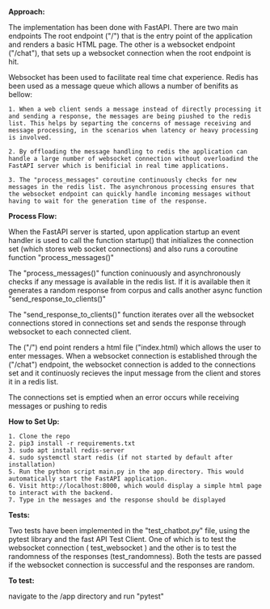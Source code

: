 **Approach:**

The implementation has been done with FastAPI. There are two main endpoints The root endpoint ("/") that is the entry point of the application and renders a basic HTML page. The other is a websocket endpoint ("/chat"), that sets up a websocket connection when the root endpoint is hit.

Websocket has been used to facilitate real time chat experience. Redis has been used as a message queue which allows a number of benifits as bellow:

    1. When a web client sends a message instead of directly processing it and sending a response, the messages are being piushed to the redis list. This helps by separting the concerns of message receiving and message processing, in the scenarios when latency or heavy processing is involved.

    2. By offloading the message handling to redis the application can handle a large number of websocket connection without overloadind the FastAPI server which is benificial in real time applications.

    3. The "process_messages" coroutine continuously checks for new messages in the redis list. The asynchronous processing ensures that the websocket endpoint can quickly handle incoming messages without having to wait for the generation time of the response.

**Process Flow:**

When the FastAPI server is started, upon application startup an event handler is used to call the function startup() that initializes the connection set (which stores web socket connections) and also runs a coroutine function "process_messages()"

The "process_messages()" function coninuously and asynchronously checks if any message is available in the redis list. If it is available then it generates a random response from corpus and calls another async function "send_response_to_clients()"

The "send_response_to_clients()" function iterates over all the websocket connections stored in connections set and sends the response through websocket to each connected client.

The ("/") end point renders a html file ("index.html) which allows the user to enter messages. When a websocket connection is established through the ("/chat") endpoint, the websocket connection is added to the connections set and it continuosly recieves the input message from the client and stores it in a redis list.

The connections set is emptied when an error occurs while receiving messages or pushing to redis

**How to Set Up:**

    1. Clone the repo
    2. pip3 install -r requirements.txt
    3. sudo apt install redis-server
    4. sudo systemctl start redis (if not started by default after installation)
    5. Run the python script main.py in the app directory. This would automatically start the FastAPI application.
    6. Visit http://localhost:8000, which would display a simple html page to interact with the backend.
    7. Type in the messages and the response should be displayed

**Tests:**

Two tests have been implemented in the "test_chatbot.py" file, using the pytest library and the fast API Test Client. One of which is to test the websocket connection ( test_websocket ) and the other is to test the randomness of the responses (test_randomness). Both the tests are passed if the websocket connection is successful and the responses are random.

**To test:**

navigate to the /app directory and run "pytest"
